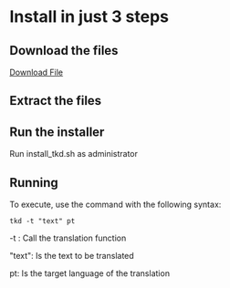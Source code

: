 # Install in just 3 steps 

## Download the files

[Download File](https://github.com/georgejrdev/ToolKit-Development/raw/main/installer/linux_1.0.1.zip)

## Extract the files

## Run the installer

Run install_tkd.sh as administrator

## Running

To execute, use the command with the following syntax:

    tkd -t "text" pt

-t : Call the translation function

"text": Is the text to be translated

pt: Is the target language of the translation
